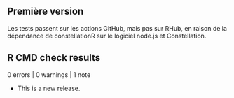 ## Première version
Les tests passent sur les actions GitHub, mais pas sur RHub, en raison de la dépendance de constellationR sur le logiciel node.js et Constellation.

## R CMD check results

0 errors | 0 warnings | 1 note

* This is a new release.

